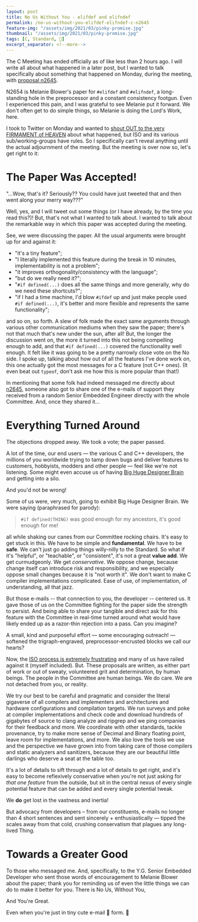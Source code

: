 ```yaml
---
layout: post
title: No Us Without You - elifdef and elifndef
permalink: /no-us-without-you-elifdef-elifndef-c-n2645
feature-img: "/assets/img/2021/03/pinky-promise.jpg"
thumbnail: "/assets/img/2021/03/pinky-promise.jpg"
tags: [C, Standard, 🎉]
excerpt_separator: <!--more-->
---
```


The C Meeting has ended officially as of like less than 2 hours ago. I will write all about what happened in a later post, but I wanted to talk specifically<!--more--> about something that happened on Monday, during the meeting, with [proposal n2645](http://www.open-std.org/jtc1/sc22/wg14/www/docs/n2645.pdf).

N2654 is Melanie Blower's paper for `#elifdef` and `#elifndef`, a long-standing hole in the preprocessor and a constant consistency footgun. Even I experienced this pain, and I was grateful to see Melanie put it forward. We don't often get to do simple things, so Melanie is doing the Lord's Work, here.

I took to Twitter on Monday and wanted to [shout OUT to the very FIRMAMENT of HEAVEN](https://twitter.com/__phantomderp/status/1368972508817395728) about what happened, but ISO and its various sub/working-groups have rules. So I specifically can't reveal anything until the actual adjournment of the meeting. But the meeting is over now so, let's get right to it:




# The Paper Was Accepted!

"...Wow, that's it? Seriously?? You could have just tweeted that and then went along your merry way???"

Well, yes, and I will tweet out some things (or I have already, by the time you read this?)! But, that's not what I wanted to talk about. I wanted to talk about the remarkable way in which this paper was accepted during the meeting.

See, we were discussing the paper. All the usual arguments were brought up for and against it:

- "it's a tiny feature";
- "I literally implemented this feature during the break in 10 minutes, implementability is not a problem";
- "it improves orthogonality/consistency with the language";
- "but do we really need it?";
- "`#if defined(...)` does all the same things and more generally, why do we need these shortcuts?";
- "if I had a time machine, I'd blow `#ifdef` up and just make people used `#if defined(...)`, it's better and more flexible and represents the same functionality";

and so on, so forth. A slew of folk made the exact same arguments through various other communication mediums when they saw the paper; there's not that much that's new under the sun, after all! But, the longer the discussion went on, the more it turned into this not being compelling enough to add, and that `#if defined(...)` covered the functionality well enough. It felt like it was going to be a pretty narrowly close vote on the No side. I spoke up, talking about how out of all the features I've done work on, this one actually got the most messages for a C feature (not C++ ones). (It even beat out `typeof`, don't ask me how this is more popular than that!)

In mentioning that some folk had indeed messaged me directly about [n2645](http://www.open-std.org/jtc1/sc22/wg14/www/docs/n2645.pdf), someone also got to share one of the e-mails of support they received from a random Senior Embedded Engineer directly with the whole Committee. And, once they shared it...



# Everything Turned Around

The objections dropped away. We took a vote; the paper passed.

A lot of the time, our end users — the various C and C++ developers, the millions of you worldwide trying to tamp down bugs and deliver features to customers, hobbyists, modders and other people — feel like we're not listening. Some might even accuse us of having [Big Huge Designer Brain](https://twitter.com/pcwalton/status/1367966466956431361) and getting into a silo.

And you'd not be wrong!

Some of us were, very much, going to exhibit Big Huge Designer Brain. We were saying (paraphrased for parody):

> ``#if defined(THING)`` was good enough for my ancestors, it's good enough for me!

all while shaking our canes from our Committee rocking chairs. It's easy to get stuck in this. We have to be simple and **fundamental**. We have to be **safe**. We can't just go adding things willy-nilly to the Standard. So what if it's "helpful", or "teachable", or "consistent", it's not a great **value add**. We get curmudgeonly. We get _conservative_. We oppose change, because change itself can introduce risk and responsibility, and we especially oppose small changes because it is "not worth it". We don't want to make C compiler implementations complicated. Ease of use, of implementation, of understanding, all that jazz.

But those e-mails -- that connection to you, the developer -- centered us. It gave those of us on the Committee fighting for the paper side the strength to persist. And being able to share your tangible and direct ask for this feature with the Committee in real-time turned around what would have likely ended up as a razor-thin rejection into a pass. Can you imagine?

A small, kind and purposeful effort — some encouraging outreach! — softened the trigraph-engraved, preprocessor-encrusted blocks we call our hearts?

Now, the [ISO process is extremely frustrating](https://twitter.com/isostandards/status/1367138676162105344) and many of us have railed against it (myself included). But. These proposals are written, as either part of work or out of sweaty, volunteered grit and determination, by human beings. The people in the Committee are human beings. We do care. We are not detached from you, or reality.

We try our best to be careful and pragmatic and consider the literal gigaverse of all compilers and implementers and architectures and hardware configurations and compilation targets. We run surveys and poke at compiler implementations and check code and download hundreds of gigabytes of source to clang analyze and ripgrep and we ping companies for their feedback and more. We coordinate with other standards, tackle provenance, try to make more sense of Decimal and Binary floating point, leave room for implementations, and more. We also love the tools we use and the perspective we have grown into from taking care of those compilers and static analyzers and sanitizers, because they are our beautiful little darlings who deserve a seat at the table too.

It's a lot of details to sift through and a lot of details to get right, and it's easy to become reflexively conservative when you're not just asking for _that one feature_ from the outside, but sit in the central nexus of every single potential feature that can be added and every single potential tweak.

We **do** get lost in the vastness and inertia!

But advocacy from developers – from our constituents, e-mails no longer than 4 short sentences and sent sincerely + enthusiastically — tipped the scales away from that cold, crushing conservatism that plagues any long-lived Thing.




# Towards a Greater Good

To those who messaged me. And, specifically, to the Y.G. Senior Embedded Developer who sent those words of encouragement to Melanie Blower about the paper; thank you for reminding us of even the little things we can do to make it better for you. There is No Us, Without You,

And You're Great.

Even when you're just in tiny cute e-mail 📧 form. 💚
